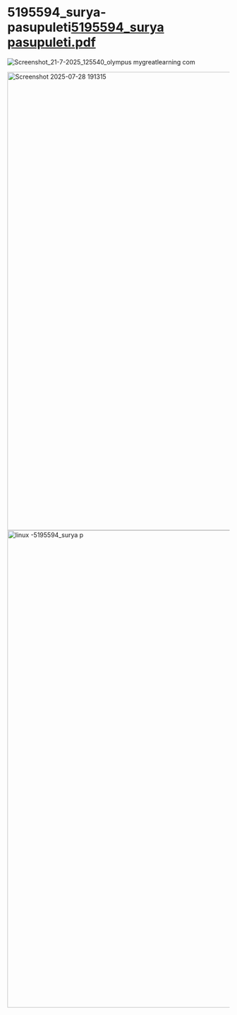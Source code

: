 # 5195594_surya-pasupuleti[5195594_surya pasupuleti.pdf](https://github.com/user-attachments/files/21470663/5195594_surya.pasupuleti.pdf)
![Screenshot_21-7-2025_125540_olympus mygreatlearning com](https://github.com/user-attachments/assets/186bc5e3-7b2a-4460-8840-45cd00e42b3e)

<img width="1495" height="1036" alt="Screenshot 2025-07-28 191315" src="https://github.com/user-attachments/assets/95b487ce-60b2-41d1-989a-7be0ca67b290" />
<img width="1919" height="1079" alt="linux -5195594_surya p" src="https://github.com/user-attachments/assets/d0f3516e-4055-48fe-940f-45760c4f249a" />
